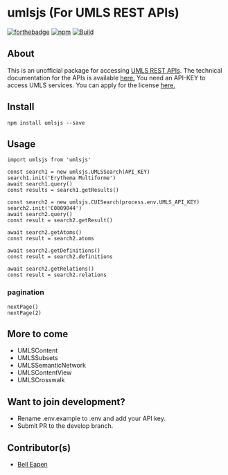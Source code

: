 # umlsjs (For UMLS REST APIs)

[![forthebadge](https://forthebadge.com/images/badges/made-with-typescript.svg)](https://github.com/dermatologist/fhir-questionnaire-render-react)
[![npm](https://img.shields.io/npm/dt/umlsjs)](https://www.npmjs.com/package/umlsjs)
[![Build](https://github.com/dermatologist/umlsjs/workflows/Publish/badge.svg)](https://nuchange.ca)

## About
This is an unofficial package for accessing [UMLS REST APIs](https://documentation.uts.nlm.nih.gov/rest/home.html). The technical documentation for the APIs is available [here.](https://documentation.uts.nlm.nih.gov/) You need an API-KEY to access UMLS services. You can apply for the license [here.](https://uts.nlm.nih.gov/license.html)

## Install
```
npm install umlsjs --save

```

## Usage

```
import umlsjs from 'umlsjs'

const search1 = new umlsjs.UMLSSearch(API_KEY)
search1.init('Erythema Multiforme')
await search1.query()
const results = search1.getResults()

const search2 = new umlsjs.CUISearch(process.env.UMLS_API_KEY)
search2.init('C0009044')
await search2.query()
const result = search2.getResult()

await search2.getAtoms()
const result = search2.atoms

await search2.getDefinitions()
const result = search2.definitions

await search2.getRelations()
const result = search2.relations
```

### pagination

```
nextPage()
nextPage(2)
```

## More to come

* UMLSContent
* UMLSSubsets
* UMLSSemanticNetwork
* UMLSContentView
* UMLSCrosswalk

## Want to join development?

* Rename .env.example to .env and add your API key.
* Submit PR to the develop branch.

## Contributor(s)

* [Bell Eapen](https://nuchange.ca)
